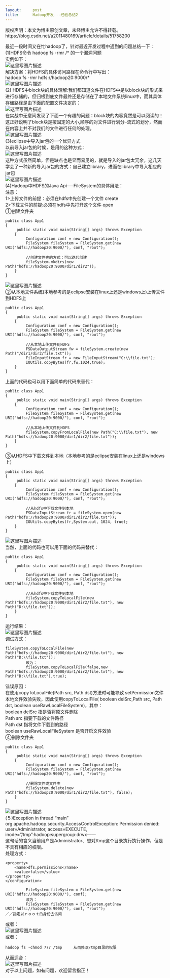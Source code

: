 ```yaml
---
layout:     post
title:      Hadoop开发---经验总结2
---
```

<div id="article_content" class="article_content clearfix csdn-tracking-statistics" data-pid="blog" data-mod="popu_307" data-dsm="post">
								<div class="article-copyright">
					版权声明：本文为博主原创文章，未经博主允许不得转载。					https://blog.csdn.net/a2011480169/article/details/51758200				</div>
								            <div id="content_views" class="markdown_views prism-tomorrow-night">
							<!-- flowchart 箭头图标 勿删 -->
							<svg xmlns="http://www.w3.org/2000/svg" style="display: none;"><path stroke-linecap="round" d="M5,0 0,2.5 5,5z" id="raphael-marker-block" style="-webkit-tap-highlight-color: rgba(0, 0, 0, 0);"></path></svg>
							<p>最近一段时间又在忙hadoop了，针对最近开发过程中遇到的问题总结一下： <br>
(1)HDFS命令  hadoop   fs  -rmr   /*  的一个漏洞问题 <br>
实例如下： <br>
<img src="https://img-blog.csdn.net/20160625105718060" alt="这里写图片描述" title=""> <br>
解决方案：将HDFS的具体访问路径在命令行中写出： <br>
hadoop  fs  -rmr  hdfs://hadoop20:9000/*  <br>
<img src="https://img-blog.csdn.net/20160625110012392" alt="这里写图片描述" title=""> <br>
(2) HDFS中block块的具体理解:我们都知道文件在HDFS中是以block块的形式来进行存储的，但归根到底文件最终还是存储在了本地文件系统linux中，而其具体存储路径是由下面的配置文件决定的： <br>
<img src="https://img-blog.csdn.net/20160625111429561" alt="这里写图片描述" title=""> <br>
在实战中无意间发现了下面一个有趣的问题：block块的内容竟然是可以阅读的！这正好说明了block块是按固定的大小,顺序的对文件进行划分–流式的划分，然而在内容上并不对我们的文件进行任何的处理。 <br>
<img src="https://img-blog.csdn.net/20160625112207720" alt="这里写图片描述" title=""> <br>
(3)eclipse中导入jar包的一个优异方式 <br>
以前导入jar包的时候，是用的这种方式： <br>
<img src="https://img-blog.csdn.net/20160625124316940" alt="这里写图片描述" title=""> <br>
这种方式虽然简单，但是缺点也是显而易见的，就是导入的jar包太冗余，这几天学会了一种新的导入jar包的方式：自己建立library，进而在library中导入相应的jar包 <br>
<img src="https://img-blog.csdn.net/20160625125040170" alt="这里写图片描述" title=""> <br>
(4)Hadoop中HDFS的Java Api—–FileSystem的具体用法： <br>
注意： <br>
1&gt;上传文件的前提：必须在hdfs中先创建一个文件 create <br>
2&gt;下载文件的前提:必须在hdfs中先打开这个文件  open <br>
①创建文件夹</p>



<pre class="prettyprint"><code class=" hljs cs"><span class="hljs-keyword">public</span> <span class="hljs-keyword">class</span> App1
{
     <span class="hljs-keyword">public</span> <span class="hljs-keyword">static</span> <span class="hljs-keyword">void</span> <span class="hljs-title">main</span>(String[] args) throws Exception
    {
         Configuration conf = <span class="hljs-keyword">new</span> Configuration();
         FileSystem fileSystem = FileSystem.<span class="hljs-keyword">get</span>(<span class="hljs-keyword">new</span> URI(<span class="hljs-string">"hdfs://hadoop20:9000/"</span>), conf, <span class="hljs-string">"root"</span>);

         <span class="hljs-comment">//创建文件夹的方式：可以迭代创建</span>
         fileSystem.mkdirs(<span class="hljs-keyword">new</span> Path(<span class="hljs-string">"hdfs://hadoop20:9000/dir1/dir2"</span>));
    }
}</code></pre>

<p><img src="https://img-blog.csdn.net/20160625130919547" alt="这里写图片描述" title=""> <br>
②从本地文件系统(本地参考的是eclipse安装在linux上还是windows上)上传文件到HDFS上</p>



<pre class="prettyprint"><code class=" hljs cs"><span class="hljs-keyword">public</span> <span class="hljs-keyword">class</span> App1
{
     <span class="hljs-keyword">public</span> <span class="hljs-keyword">static</span> <span class="hljs-keyword">void</span> <span class="hljs-title">main</span>(String[] args) throws Exception
    {
         Configuration conf = <span class="hljs-keyword">new</span> Configuration();
         FileSystem fileSystem = FileSystem.<span class="hljs-keyword">get</span>(<span class="hljs-keyword">new</span> URI(<span class="hljs-string">"hdfs://hadoop20:9000/"</span>), conf, <span class="hljs-string">"root"</span>);

         <span class="hljs-comment">//从本地上传文件到HDFS</span>
         FSDataOutputStream fw = fileSystem.create(<span class="hljs-keyword">new</span> Path(<span class="hljs-string">"/dir1/dir2/file.txt"</span>));
         FileInputStream fr = <span class="hljs-keyword">new</span> FileInputStream(<span class="hljs-string">"C:\\file.txt"</span>);
         IOUtils.copyBytes(fr,fw,<span class="hljs-number">1024</span>,<span class="hljs-keyword">true</span>);
    }
}</code></pre>

<p>上面的代码也可以用下面简单的代码来替代：</p>



<pre class="prettyprint"><code class=" hljs cs"><span class="hljs-keyword">public</span> <span class="hljs-keyword">class</span> App1
{
     <span class="hljs-keyword">public</span> <span class="hljs-keyword">static</span> <span class="hljs-keyword">void</span> <span class="hljs-title">main</span>(String[] args) throws Exception
    {
         Configuration conf = <span class="hljs-keyword">new</span> Configuration();
         FileSystem fileSystem = FileSystem.<span class="hljs-keyword">get</span>(<span class="hljs-keyword">new</span> URI(<span class="hljs-string">"hdfs://hadoop20:9000/"</span>), conf, <span class="hljs-string">"root"</span>);

         <span class="hljs-comment">//从本地上传文件到HDFS</span>
         fileSystem.copyFromLocalFile(<span class="hljs-keyword">new</span> Path(<span class="hljs-string">"C:\\file.txt"</span>), <span class="hljs-keyword">new</span> Path(<span class="hljs-string">"hdfs://hadoop20:9000/dir1/dir2/file.txt"</span>));
    }
}</code></pre>

<p>③从HDFS中下载文件到本地（本地参考的是eclipse安装在linux上还是windows上）</p>



<pre class="prettyprint"><code class=" hljs cs"><span class="hljs-keyword">public</span> <span class="hljs-keyword">class</span> App1
{
     <span class="hljs-keyword">public</span> <span class="hljs-keyword">static</span> <span class="hljs-keyword">void</span> <span class="hljs-title">main</span>(String[] args) throws Exception
    {
         Configuration conf = <span class="hljs-keyword">new</span> Configuration();
         FileSystem fileSystem = FileSystem.<span class="hljs-keyword">get</span>(<span class="hljs-keyword">new</span> URI(<span class="hljs-string">"hdfs://hadoop20:9000/"</span>), conf, <span class="hljs-string">"root"</span>);

         <span class="hljs-comment">//从hdfs中下载文件到本地</span>
         FSDataInputStream fr = fileSystem.open(<span class="hljs-keyword">new</span> Path(<span class="hljs-string">"hdfs://hadoop20:9000/dir1/dir2/file.txt"</span>));
         IOUtils.copyBytes(fr,System.<span class="hljs-keyword">out</span>, <span class="hljs-number">1024</span>, <span class="hljs-keyword">true</span>);
    }
}</code></pre>

<p><img src="https://img-blog.csdn.net/20160625132410983" alt="这里写图片描述" title=""> <br>
当然，上面的代码也可以用下面的代码来替代：</p>



<pre class="prettyprint"><code class=" hljs cs"><span class="hljs-keyword">public</span> <span class="hljs-keyword">class</span> App1
{
     <span class="hljs-keyword">public</span> <span class="hljs-keyword">static</span> <span class="hljs-keyword">void</span> <span class="hljs-title">main</span>(String[] args) throws Exception
    {
         Configuration conf = <span class="hljs-keyword">new</span> Configuration();
         FileSystem fileSystem = FileSystem.<span class="hljs-keyword">get</span>(<span class="hljs-keyword">new</span> URI(<span class="hljs-string">"hdfs://hadoop20:9000/"</span>), conf, <span class="hljs-string">"root"</span>);

         <span class="hljs-comment">//从hdfs中下载文件到本地</span>
         fileSystem.copyToLocalFile(<span class="hljs-keyword">new</span> Path(<span class="hljs-string">"hdfs://hadoop20:9000/dir1/dir2/file.txt"</span>), <span class="hljs-keyword">new</span> Path(<span class="hljs-string">"D:\\file.txt"</span>));
    }
}</code></pre>

<p>运行结果： <br>
<img src="https://img-blog.csdn.net/20160625132814056" alt="这里写图片描述" title="">　　 <br>
调试方式：</p>



<pre class="prettyprint"><code class=" hljs cs">fileSystem.copyToLocalFile(<span class="hljs-keyword">new</span> Path(<span class="hljs-string">"hdfs://hadoop20:9000/dir1/dir2/file.txt"</span>), <span class="hljs-keyword">new</span> Path(<span class="hljs-string">"D:\\file.txt"</span>));
         改为：
         fileSystem.copyToLocalFile(<span class="hljs-keyword">false</span>,<span class="hljs-keyword">new</span> Path(<span class="hljs-string">"hdfs://hadoop20:9000/dir1/dir2/file.txt"</span>), <span class="hljs-keyword">new</span> Path(<span class="hljs-string">"D:\\file.txt"</span>),<span class="hljs-keyword">true</span>);</code></pre>

<p>错误原因： <br>
在使用copyToLocalFile(Path src, Path dst)方法时可能导致 setPermission文件本地文件效验失败，因此使用copyToLocalFile( boolean delSrc,Path src, Path dst, boolean useRawLocalFileSystem)，其中： <br>
         boolean delSrc 指是否将原文件删除 <br>
         Path src 指要下载的文件路径 <br>
         Path dst 指将文件下载到的路径 <br>
         boolean useRawLocalFileSystem 是否开启文件效验 <br>
④删除文件夹</p>



<pre class="prettyprint"><code class=" hljs cs"><span class="hljs-keyword">public</span> <span class="hljs-keyword">class</span> App1
{
     <span class="hljs-keyword">public</span> <span class="hljs-keyword">static</span> <span class="hljs-keyword">void</span> <span class="hljs-title">main</span>(String[] args) throws Exception
    {
         Configuration conf = <span class="hljs-keyword">new</span> Configuration();
         FileSystem fileSystem = FileSystem.<span class="hljs-keyword">get</span>(<span class="hljs-keyword">new</span> URI(<span class="hljs-string">"hdfs://hadoop20:9000/"</span>), conf, <span class="hljs-string">"root"</span>);

         <span class="hljs-comment">//删除文件或文件夹</span>
         fileSystem.delete(<span class="hljs-keyword">new</span> Path(<span class="hljs-string">"hdfs://hadoop20:9000/dir1/dir2/file.txt"</span>), <span class="hljs-keyword">false</span>);
    }
}</code></pre>

<p><img src="https://img-blog.csdn.net/20160625133839404" alt="这里写图片描述" title="">　　　 <br>
(５)Exception in thread “main” org.apache.hadoop.security.AccessControlException: Permission denied: user=Administrator, access=EXECUTE, inode=”/tmp”:hadoop:supergroup:drwx—— <br>
这句话的含义当前用户是Administrator、想对/tmp这个目录执行执行操作，但是不具有相应的权限。 <br>
处理方式：</p>

<pre class="prettyprint"><code class=" hljs xml"><span class="hljs-tag">&lt;<span class="hljs-title">property</span>&gt;</span>      
    <span class="hljs-tag">&lt;<span class="hljs-title">name</span>&gt;</span>dfs.permissions<span class="hljs-tag">&lt;/<span class="hljs-title">name</span>&gt;</span>     
    <span class="hljs-tag">&lt;<span class="hljs-title">value</span>&gt;</span>false<span class="hljs-tag">&lt;/<span class="hljs-title">value</span>&gt;</span>  
<span class="hljs-tag">&lt;/<span class="hljs-title">property</span>&gt;</span> 
<span class="hljs-tag">&lt;/<span class="hljs-title">configuration</span>&gt;</span></code></pre>



<pre class="prettyprint"><code class=" hljs cs">         FileSystem fileSystem = FileSystem.<span class="hljs-keyword">get</span>(<span class="hljs-keyword">new</span> URI(<span class="hljs-string">"hdfs://hadoop20:9000/"</span>), conf);
         改为：
         FileSystem fileSystem = FileSystem.<span class="hljs-keyword">get</span>(<span class="hljs-keyword">new</span> URI(<span class="hljs-string">"hdfs://hadoop20:9000/"</span>), conf, <span class="hljs-string">"root"</span>);
／／指定以ｒｏｏｔ的身份去访问</code></pre>

<p>或者： <br>
<img src="https://img-blog.csdn.net/20160625134354609" alt="这里写图片描述" title="">　　　 <br>
或者：</p>



<pre class="prettyprint"><code class=" hljs perl">hadoop fs -<span class="hljs-keyword">chmod</span> <span class="hljs-number">777</span> /tmp     从而修改/tmp目录的权限</code></pre>

<p>从而适合： <br>
<img src="https://img-blog.csdn.net/20160701214648119" alt="这里写图片描述" title=""> <br>
对于以上问题，如有问题，欢迎留言指正！</p>            </div>
						<link href="https://csdnimg.cn/release/phoenix/mdeditor/markdown_views-9e5741c4b9.css" rel="stylesheet">
                </div>